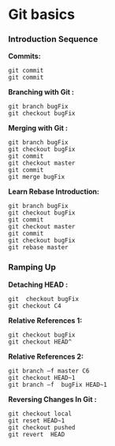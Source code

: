 Git basics
==========

### Introduction Sequence

**Commits:**

```
git commit
git commit
```

**Branching with Git :**

```
git branch bugFix
git checkout bugFix
```

**Merging with Git :**

```
git branch bugFix
git checkout bugFix
git commit
git checkout master
git commit
git merge bugFix
```

**Learn Rebase Introduction:**

```
git branch bugFix
git checkout bugFix
git commit
git checkout master
git commit
git checkout bugFix
git rebase master
```

### Ramping Up

**Detaching HEAD :**

```
git  checkout bugFix
git checkout C4
```

**Relative References 1:**

```
git checkout bugFix
git checkout HEAD^
```

**Relative References 2:**

```
git branch –f master C6
git checkout HEAD~1
git branch –f  bugFix HEAD~1
```

**Reversing Changes In Git :**

```
git checkout local
git reset HEAD~1
git checkout pushed
git revert  HEAD
```
